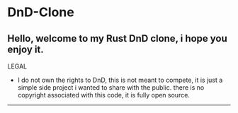# DnD-Clone
Hello, welcome to my Rust DnD clone, i hope you enjoy it.
---------------------------------------------------------------------------------------------------------------

LEGAL

- I do not own the rights to DnD, this is not meant to compete, it is just a simple side project i wanted to share with the public. there is no copyright associated with this code, it is fully open source.


---------------------------------------------------------------------------------------------------------------
